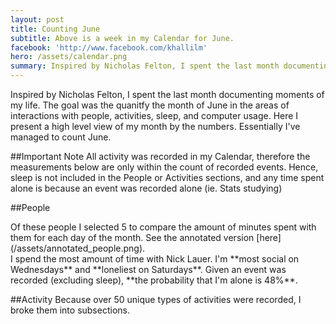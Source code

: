 ```yaml
---
layout: post
title: Counting June
subtitle: Above is a week in my Calendar for June.
facebook: 'http://www.facebook.com/khallilm'
hero: /assets/calendar.png
summary: Inspired by Nicholas Felton, I spent the last month documenting moments of my life. The goal was the quanitfy the month of June in the areas of interactions with people, activities, sleep, and computer usage. Here I present a high level view of my month by the numbers. Essentially I've managed to count June. 
---
```


<link rel="stylesheet" href="http://cdn.oesmith.co.uk/morris-0.4.3.min.css"/>

Inspired by Nicholas Felton, I spent the last month documenting moments of my life. The goal was the quanitfy the month of June in the areas of interactions with people, activities, sleep, and computer usage. Here I present a high level view of my month by the numbers. Essentially I've managed to count June. 

##Important Note
All activity was recorded in my Calendar, therefore the measurements below are only within the count of recorded events. Hence, sleep is not included in the People or Activities sections, and any time spent alone is because an event was recorded alone (ie. Stats studying)

##People
<div id="people-donut"> </div>
Of these people I selected 5 to compare the amount of minutes spent with them for each day of the month. See the annotated version [here](/assets/annotated_people.png).
<div id="people-area"> </div>
I spend the most amount of time with Nick Lauer. I'm **most social on Wednesdays** and **loneliest on Saturdays**. Given an event was recorded (excluding sleep), **the probability that I'm alone is 48%**. 

##Activity
Because over 50 unique types of activities were recorded, I broke them into subsections.
<div class="span5" id="activity-donut"> </div>
<div class="span5" id="education-donut"> </div>

<script src="//cdnjs.cloudflare.com/ajax/libs/raphael/2.1.0/raphael-min.js"> </script>
<script src="http://cdn.oesmith.co.uk/morris-0.4.3.min.js"> </script>
<script src="/script/june_post.js"> </script>
